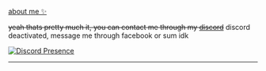 [about me ✨](https://ayo.so/timing)

~~yeah thats pretty much it, you can contact me through my [discord](https://discord.com/users/852697865012117544)~~
discord deactivated, message me through facebook or sum idk

[![Discord Presence](https://lanyard.cnrad.dev/api/852697865012117544)](https://discord.com/users/852697865012117544)

---
